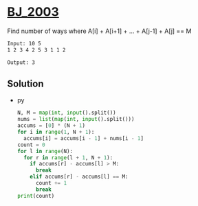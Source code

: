 # [BJ_2003](https://acmicpc.net/problem/2003)

Find number of ways where A[i] + A[i+1] + … + A[j-1] + A[j] == M

```txt
Input: 10 5
1 2 3 4 2 5 3 1 1 2

Output: 3
```

## Solution

* py

  ```py
  N, M = map(int, input().split())
  nums = list(map(int, input().split()))
  accums = [0] * (N + 1)
  for i in range(1, N + 1):
    accums[i] = accums[i - 1] + nums[i - 1]
  count = 0
  for l in range(N):
    for r in range(l + 1, N + 1):
      if accums[r] - accums[l] > M:
        break
      elif accums[r] - accums[l] == M:
        count += 1
        break
  print(count)
  ```
